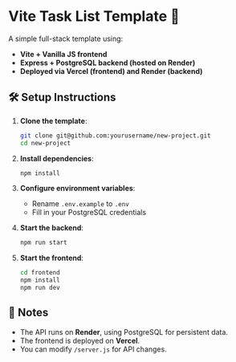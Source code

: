 # Vite Task List Template 🚀
A simple full-stack template using:
- **Vite + Vanilla JS frontend**
- **Express + PostgreSQL backend (hosted on Render)**
- **Deployed via Vercel (frontend) and Render (backend)**

## 🛠 Setup Instructions
1. **Clone the template**:
   ```sh
   git clone git@github.com:yourusername/new-project.git
   cd new-project
   ```
2. **Install dependencies**:
   ```sh
   npm install
   ```
3. **Configure environment variables**:
   - Rename `.env.example` to `.env`
   - Fill in your PostgreSQL credentials

4. **Start the backend**:
   ```sh
   npm run start
   ```
5. **Start the frontend**:
   ```sh
   cd frontend
   npm install
   npm run dev
   ```

## 📌 Notes
- The API runs on **Render**, using PostgreSQL for persistent data.
- The frontend is deployed on **Vercel**.
- You can modify `/server.js` for API changes.
